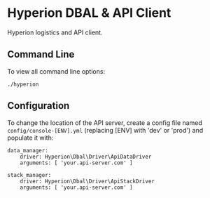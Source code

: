 Hyperion DBAL & API Client
==========================

Hyperion logistics and API client.

Command Line
------------
To view all command line options:

    ./hyperion

Configuration
-------------
To change the location of the API server, create a config file named `config/console-[ENV].yml` (replacing [ENV] with
'dev' or 'prod') and populate it with:

    data_manager:
        driver: Hyperion\Dbal\Driver\ApiDataDriver
        arguments: [ 'your.api-server.com' ]

    stack_manager:
        driver: Hyperion\Dbal\Driver\ApiStackDriver
        arguments: [ 'your.api-server.com' ]

